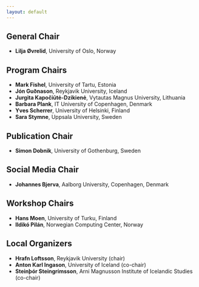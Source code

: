 ```yaml
---
layout: default
---
```


## General Chair

* **Lilja Øvrelid**, University of Oslo, Norway

## Program Chairs

[//]: # (**Barbara Plank**, IT University of Copenhagen, Denmark)
* **Mark Fishel**, University of Tartu, Estonia
* **Jón Guðnason**, Reykjavik University, Iceland
* **Jurgita Kapočiūtė-Dzikienė**, Vytautas Magnus University, Lithuania
* **Barbara Plank**, IT University of Copenhagen, Denmark
* **Yves Scherrer**, University of Helsinki, Finland
* **Sara Stymne**, Uppsala University, Sweden

## Publication Chair

* **Simon Dobnik**, University of Gothenburg, Sweden

## Social Media Chair

* **Johannes Bjerva**, Aalborg University, Copenhagen, Denmark

## Workshop Chairs

* **Hans Moen**, University of Turku, Finland
* **Ildikó Pilán**, Norwegian Computing Center, Norway


## Local Organizers

* **Hrafn Loftsson**, Reykjavik University (chair)
* **Anton Karl Ingason**, University of Iceland (co-chair)
* **Steinþór Steingrímsson**, Arni Magnusson Institute of Icelandic Studies (co-chair)
